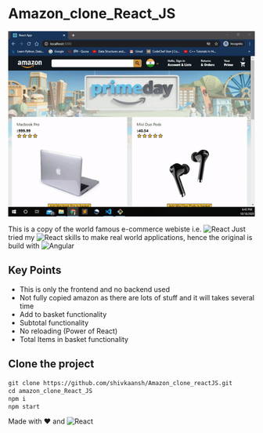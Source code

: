 # Amazon_clone_React_JS

![Main GIF](main.gif "Main")

This is a copy of the world famous e-commerce webiste i.e. ![React](https://img.shields.io/badge/Amazon-black?style=flat-square&logo=amazon&logoColor=yellow) Just tried my ![React](https://img.shields.io/badge/React-61dbfb?style=flat-square&logo=React&logoColor=black) skills to make real world applications, hence the original is build with ![Angular](https://img.shields.io/badge/-Angular-red?style=flat-square&logo=angular&logoColor=white)

## Key Points

- This is only the frontend and no backend used
- Not fully copied amazon as there are lots of stuff and it will takes several time
- Add to basket functionality
- Subtotal functionality
- No reloading (Power of React)
- Total Items in basket functionality

## Clone the project

```
git clone https://github.com/shivkaansh/Amazon_clone_reactJS.git
cd amazon_clone_React_JS
npm i
npm start
```

Made with ❤️ and ![React](https://img.shields.io/badge/-React-61dbfb?style=flat-square&logo=React&logoColor=black)
